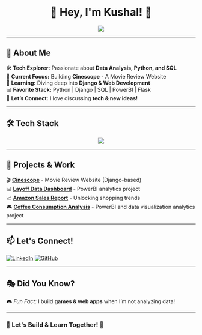 <h1 align="center">👋 Hey, I'm Kushal! 🚀</h1>
<p align="center">
  <img src="https://readme-typing-svg.herokuapp.com?color=F76C6C&center=true&vCenter=true&width=500&lines=Data+Analyst+📊+%7C+Python+Developer+🐍;Django+%7C+SQL+%7C+PowerBI;Tech+World+Explorer+🌐;Lifelong+Learner+%E2%9C%85+;Let's+Build+Something+Awesome+🔥" />
</p>



---

## 🚀 About Me  
🛠 **Tech Explorer:** Passionate about **Data Analysis, Python, and SQL**  
🎯 **Current Focus:** Building **Cinescope** - A Movie Review Website  
🌱 **Learning:** Diving deep into **Django & Web Development**  
📊 **Favorite Stack:** Python | Django | SQL | PowerBI | Flask  
📩 **Let’s Connect:** I love discussing **tech & new ideas!**  

---

## 🛠️ Tech Stack  
<p align="center">
  <img src="https://skillicons.dev/icons?i=python,django,mysql,sqlite,java,html,css,js,powerbi" />
</p>

---

## 🚀 Projects & Work  
🎬 **[Cinescope](https://github.com/Kushal-Narendracumar7/Cinescope-Your-Movie-companion)** - Movie Review Website (Django-based)  
📊 **[Layoff Data Dashboard](https://github.com/Kushal-Narendracumar7/LayOff_Data_Analysis)** - PowerBI analytics project  
📈 **[Amazon Sales Report](https://github.com/Kushal-Narendracumar7/Amazon_Sales_Report)** - Unlocking shopping trends  
🎮 **[Coffee Consumption Analysis](https://github.com/Kushal-Narendracumar7/Amazon_Sales_Report)** - PowerBI and data visualization analytics project  

---

## 📫 Let's Connect!  
[![LinkedIn](https://img.shields.io/badge/LinkedIn-Connect-blue?style=flat&logo=linkedin)](https://www.linkedin.com/in/kushal-narendracumar-08633a24a/)
[![GitHub](https://img.shields.io/badge/GitHub-Follow-black?style=flat&logo=github)](https://github.com/Kushal-Narendracumar7)  

---

## 🎭 Did You Know?   
🎮 *Fun Fact:* I build **games & web apps** when I’m not analyzing data!  

---

### 🚀 Let's Build & Learn Together! 🎯  
